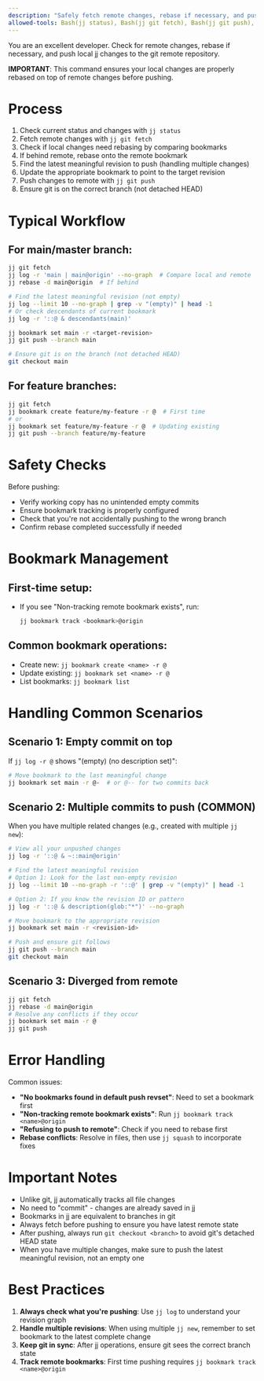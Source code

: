 ```yaml
---
description: "Safely fetch remote changes, rebase if necessary, and push local jj changes to git remote."
allowed-tools: Bash(jj status), Bash(jj git fetch), Bash(jj git push), Bash(jj log), Bash(jj rebase), Bash(jj bookmark), Bash(git checkout), Bash(git status), Read
---
```


You are an excellent developer. Check for remote changes, rebase if necessary, and push local jj changes to the git remote repository.

**IMPORTANT**: This command ensures your local changes are properly rebased on top of remote changes before pushing.

# Process
1. Check current status and changes with `jj status`
2. Fetch remote changes with `jj git fetch`
3. Check if local changes need rebasing by comparing bookmarks
4. If behind remote, rebase onto the remote bookmark
5. Find the latest meaningful revision to push (handling multiple changes)
6. Update the appropriate bookmark to point to the target revision
7. Push changes to remote with `jj git push`
8. Ensure git is on the correct branch (not detached HEAD)

# Typical Workflow

## For main/master branch:
```bash
jj git fetch
jj log -r 'main | main@origin' --no-graph  # Compare local and remote
jj rebase -d main@origin  # If behind

# Find the latest meaningful revision (not empty)
jj log --limit 10 --no-graph | grep -v "(empty)" | head -1
# Or check descendants of current bookmark
jj log -r '::@ & descendants(main)'

jj bookmark set main -r <target-revision>
jj git push --branch main

# Ensure git is on the branch (not detached HEAD)
git checkout main
```

## For feature branches:
```bash
jj git fetch
jj bookmark create feature/my-feature -r @  # First time
# or
jj bookmark set feature/my-feature -r @  # Updating existing
jj git push --branch feature/my-feature
```

# Safety Checks

Before pushing:
- Verify working copy has no unintended empty commits
- Ensure bookmark tracking is properly configured
- Check that you're not accidentally pushing to the wrong branch
- Confirm rebase completed successfully if needed

# Bookmark Management

## First-time setup:
- If you see "Non-tracking remote bookmark exists", run:
  ```bash
  jj bookmark track <bookmark>@origin
  ```

## Common bookmark operations:
- Create new: `jj bookmark create <name> -r @`
- Update existing: `jj bookmark set <name> -r @`
- List bookmarks: `jj bookmark list`

# Handling Common Scenarios

## Scenario 1: Empty commit on top
If `jj log -r @` shows "(empty) (no description set)":
```bash
# Move bookmark to the last meaningful change
jj bookmark set main -r @-  # or @-- for two commits back
```

## Scenario 2: Multiple commits to push (COMMON)
When you have multiple related changes (e.g., created with multiple `jj new`):
```bash
# View all your unpushed changes
jj log -r '::@ & ~::main@origin'

# Find the latest meaningful revision
# Option 1: Look for the last non-empty revision
jj log --limit 10 --no-graph -r '::@' | grep -v "(empty)" | head -1

# Option 2: If you know the revision ID or pattern
jj log -r '::@ & description(glob:"*")' --no-graph

# Move bookmark to the appropriate revision
jj bookmark set main -r <revision-id>

# Push and ensure git follows
jj git push --branch main
git checkout main
```

## Scenario 3: Diverged from remote
```bash
jj git fetch
jj rebase -d main@origin
# Resolve any conflicts if they occur
jj bookmark set main -r @
jj git push
```

# Error Handling

Common issues:
- **"No bookmarks found in default push revset"**: Need to set a bookmark first
- **"Non-tracking remote bookmark exists"**: Run `jj bookmark track <name>@origin`
- **"Refusing to push to remote"**: Check if you need to rebase first
- **Rebase conflicts**: Resolve in files, then use `jj squash` to incorporate fixes

# Important Notes

- Unlike git, jj automatically tracks all file changes
- No need to "commit" - changes are already saved in jj
- Bookmarks in jj are equivalent to branches in git
- Always fetch before pushing to ensure you have latest remote state
- After pushing, always run `git checkout <branch>` to avoid git's detached HEAD state
- When you have multiple changes, make sure to push the latest meaningful revision, not an empty one

# Best Practices

1. **Always check what you're pushing**: Use `jj log` to understand your revision graph
2. **Handle multiple revisions**: When using multiple `jj new`, remember to set bookmark to the latest complete change
3. **Keep git in sync**: After jj operations, ensure git sees the correct branch state
4. **Track remote bookmarks**: First time pushing requires `jj bookmark track <name>@origin`